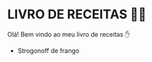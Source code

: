 # LIVRO DE RECEITAS :man_cook:

Olá! Bem vindo ao meu livro de receitas :hand:



- Strogonoff de frango

